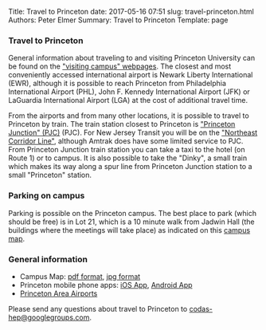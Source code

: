 Title: Travel to Princeton
date: 2017-05-16 07:51
slug: travel-princeton.html
Authors: Peter Elmer
Summary: Travel to Princeton
Template: page

### Travel to Princeton

General information about traveling to and visiting Princeton University can be found on the ["visiting campus" webpages](http://www.princeton.edu/main/visiting/). The closest and most conveniently accessed international airport is Newark Liberty International (EWR), although it is possible to reach Princeton from Philadelphia International Airport (PHL), John F. Kennedy International Airport (JFK) or LaGuardia International Airport (LGA) at the cost of additional travel time.

From the airports and from many other locations, it is possible to travel to Princeton by train. The train station closest to Princeton is ["Princeton Junction" (PJC)](https://en.wikipedia.org/wiki/Princeton_Junction_station) (PJC). For New Jersey Transit you will be on the ["Northeast Corridor Line"](https://en.wikipedia.org/wiki/Northeast_Corridor_Line), although Amtrak does have some limited service to PJC. From Princeton Junction train station you can take a taxi to the hotel (on Route 1) or to campus. It is also possible to take the "Dinky", a small train which makes its way along a spur line from Princeton Junction station to a small "Princeton" station.

### Parking on campus

Parking is possible on the Princeton campus. The best place to park (which should be free) is in Lot 21, which is a 10 minute walk from Jadwin Hall (the buildings where the meetings will take place) as indicated on this [campus map](images/13614-PU-map-lot21.jpg).

### General information

  * Campus Map: [pdf format](http://www.princeton.edu/main/visiting/aroundcampus/maps/princeton_map.pdf), [jpg format](/Princeton-University-Map.gif)
  * Princeton mobile phone apps: [iOS App](https://itunes.apple.com/us/app/princeton-mobile/id388821195?mt=8), [Android App](https://play.google.com/store/apps/details?id=edu.princeton.mobile&hl=en)
  * [Princeton Area Airports](https://www.princeton.edu/main/visiting/travel/airports/)

Please send any questions about travel to Princeton to [codas-hep@googlegroups.com](codas-hep@googlegroups.com).
